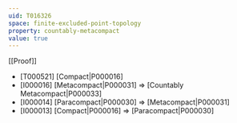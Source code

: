 ```yaml
---
uid: T016326
space: finite-excluded-point-topology
property: countably-metacompact
value: true
---
```

[[Proof]]

* [T000521] [Compact|P000016]
* [I000016] [Metacompact|P000031] => [Countably Metacompact|P000033]
* [I000014] [Paracompact|P000030] => [Metacompact|P000031]
* [I000013] [Compact|P000016] => [Paracompact|P000030]

